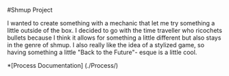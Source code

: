 ﻿#Shmup Project

I wanted to create something with a mechanic that let me try something a little outside of the box. I decided to go with the time traveller who ricochets bullets because I think it 
allows for something a little different but also stays in the genre of shmup. I also really like the idea of a stylized game, so having something a little "Back to the Future"- esque 
is a little cool. 

*[Process Documentation] (./Process/)